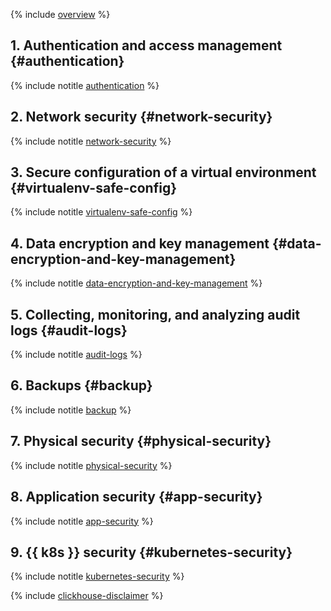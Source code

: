 {% include [overview](../../_includes/security/standard/overview.md) %}

## 1. Authentication and access management {#authentication}

{% include notitle [authentication](../../_includes/security/standard/authentication.md) %}

## 2. Network security {#network-security}

{% include notitle [network-security](../../_includes/security/standard/network-security.md) %}

## 3. Secure configuration of a virtual environment {#virtualenv-safe-config}

{% include notitle [virtualenv-safe-config](../../_includes/security/standard/virtualenv-safe-config.md) %}

## 4. Data encryption and key management {#data-encryption-and-key-management}

{% include notitle [data-encryption-and-key-management](../../_includes/security/standard/encryption.md) %}

## 5. Collecting, monitoring, and analyzing audit logs {#audit-logs}

{% include notitle [audit-logs](../../_includes/security/standard/audit-logs.md) %}

## 6. Backups {#backup}

{% include notitle [backup](../../_includes/security/standard/backup.md) %}


## 7. Physical security {#physical-security}

{% include notitle [physical-security](../../_includes/security/standard/physical-security.md) %}

## 8. Application security {#app-security}

{% include notitle [app-security](../../_includes/security/standard/app-security.md) %}


## 9. {{ k8s }} security {#kubernetes-security}

{% include notitle [kubernetes-security](../../_includes/security/standard/kubernetes-security.md) %}

{% include [clickhouse-disclaimer](../../_includes/clickhouse-disclaimer.md) %}